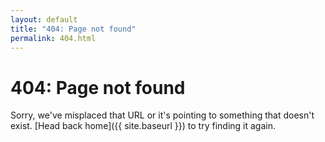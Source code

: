 ```yaml
---
layout: default
title: "404: Page not found"
permalink: 404.html
---
```


# 404: Page not found

Sorry, we've misplaced that URL or it's pointing to something that doesn't exist. [Head back home]({{ site.baseurl }}) to try finding it again.

